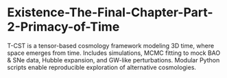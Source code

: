 # Existence-The-Final-Chapter-Part-2-Primacy-of-Time
T-CST is a tensor-based cosmology framework modeling 3D time, where space emerges from time. Includes simulations, MCMC fitting to mock BAO &amp; SNe data, Hubble expansion, and GW-like perturbations. Modular Python scripts enable reproducible exploration of alternative cosmologies.
